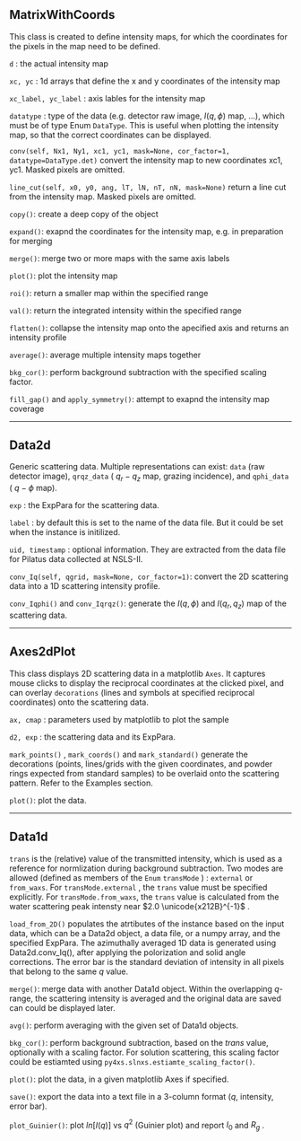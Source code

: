 #
## MatrixWithCoords
  This class is created to define intensity maps, for which the coordinates for
  the pixels in the map need to be defined. 

  ``d`` : the actual intensity map

  ``xc, yc`` : 1d arrays that define the x and y coordinates of the intensity map

  ``xc_label, yc_label`` : axis lables for the intensity map

  ``datatype`` : type of the data (e.g. detector raw image, $I(q, \phi)$ map, ...), which 
  must be of type Enum `DataType`. This is useful when plotting the intensity map,
  so that the correct coordinates can be displayed. 

  ``conv(self, Nx1, Ny1, xc1, yc1, mask=None, cor_factor=1, datatype=DataType.det)`` 
  convert the intensity map to new coordinates xc1, yc1. Masked pixels are omitted.

  ``line_cut(self, x0, y0, ang, lT, lN, nT, nN, mask=None)`` 
  return a line cut from the intensity map. Masked pixels are omitted.
  
  ``copy()``: create a deep copy of the object
  
  ``expand()``: exapnd the coordinates for the intensity map, e.g. in preparation for merging
  
  ``merge()``: merge two or more maps with the same axis labels
  
  ``plot()``: plot the intensity map
  
  ``roi()``: return a smaller map within the specified range
  
  ``val()``: return the integrated intensity within the specified range
  
  ``flatten()``: collapse the intensity map onto the apecified axis and returns an intensity profile
  
  ``average()``: average multiple intensity maps together
  
  ``bkg_cor()``: perform background subtraction with the specified scaling factor.
  
  ``fill_gap()`` and ``apply_symmetry()``: attempt to exapnd the intensity map coverage 
  
----------------

## Data2d
  Generic scattering data. Multiple representations can exist: ``data`` (raw detector
  image), ``qrqz_data`` ( $q_r - q_z$ map, grazing incidence), and ``qphi_data`` 
  ( $q - \phi$ map).

  ``exp`` : the ExpPara for the scattering data.

  ``label`` : by default this is set to the name of the data file. But it could be set 
  when the instance is initilized.  

  ``uid, timestamp`` : optional information. They are extracted from the data file
  for Pilatus data collected at NSLS-II.  

  ``conv_Iq(self, qgrid, mask=None, cor_factor=1)``: convert the 2D scattering data
  into a 1D scattering intensity profile.

  ``conv_Iqphi()`` and ``conv_Iqrqz()``: generate the $I(q, \phi)$ and $I(q_r, q_z)$ 
  map of the scattering data.


------------

## Axes2dPlot

  This class displays 2D scattering data in a matplotlib ``Axes``. It captures mouse
  clicks to display the reciprocal coordinates at the clicked pixel, and can overlay
  `decorations` (lines and symbols at specified reciprocal coordinates) onto the scattering data.

  ``ax, cmap`` : parameters used by matplotlib to plot the sample

  ``d2, exp`` : the scattering data and its ExpPara.

  ``mark_points()`` , ``mark_coords()`` and ``mark_standard()`` generate the decorations 
  (points, lines/grids with the given coordinates, and powder rings expected from standard
  samples) to be overlaid onto the scattering pattern. Refer to the Examples section.

  ``plot()``: plot the data. 

-----------

## Data1d

  ``trans`` is the (relative) value of the transmitted intensity, which is used as a reference
  for normlization during background subtraction. Two modes are allowed (defined as members of the 
  `Enum` `transMode` ) : `external` or `from_waxs`. For `transMode.external` , the `trans`
  value must be specified explicitly. For `transMode.from_waxs`, the `trans` value is calculated
  from the water scattering peak intensty near $2.0 \unicode{x212B}^{-1}$ .

  ``load_from_2D()`` populates the atrtibutes of the instance based on the input data, which can be
  a Data2d object, a data file, or a numpy array, and the specified ExpPara. The azimuthally averaged
  1D data is generated using Data2d.conv_Iq(), after applying the polorization and solid angle 
  corrections. The error bar is the standard deviation of intensity in all pixels that belong to the
  same *q* value.

  ``merge()``: merge data with another Data1d object. Within the overlapping *q*-range, the 
  scattering intensity is averaged and the original data are saved can could be displayed later.

  ``avg()``: perform averaging with the given set of Data1d objects. 

  ``bkg_cor()``: perform background subtraction, based on the *trans* value, optionally with a 
  scaling factor. For solution scattering, this scaling factor could be estiamted using ``py4xs.slnxs.estiamte_scaling_factor()``.

  ``plot()``: plot the data, in a given matplotlib Axes if specified.

  ``save()``: export the data into a text file in a 3-column format (*q*, intensity, error bar).

  ``plot_Guinier()``: plot $ln[I(q)]$ vs $q^2$ (Guinier plot) and report $I_0$ and $R_g$ .

